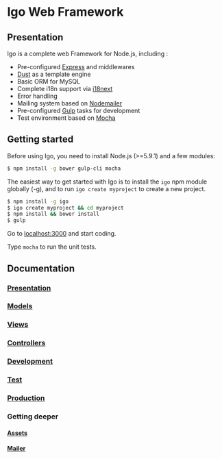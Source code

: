 # Igo Web Framework

## Presentation

Igo is a complete web Framework for Node.js, including :
- Pre-configured [Express](http://expressjs.com/) and middlewares
- [Dust](http://www.dustjs.com/) as a template engine
- Basic ORM for MySQL
- Complete i18n support via [i18next](http://i18next.com/)
- Error handling
- Mailing system based on [Nodemailer](https://github.com/nodemailer/nodemailer)
- Pre-configured [Gulp](http://gulpjs.com/) tasks for development
- Test environment based on [Mocha](https://mochajs.org/)

## Getting started

Before using Igo, you need to install Node.js (>=5.9.1) and a few modules:
```sh
$ npm install -g bower gulp-cli mocha
```

The easiest way to get started with Igo is to install the `igo` npm module globally (-g), and to run `igo create myproject` to create a new project.

```sh
$ npm install -g igo
$ igo create myproject && cd myproject
$ npm install && bower install
$ gulp
```

Go to [localhost:3000](http://localhost:3000) and start coding.

Type ```mocha``` to run the unit tests.

## Documentation
### [Presentation](/docs/README.md)
### [Models](/docs/models.md)
### [Views](/docs/views.md)
### [Controllers](/docs/controllers.md)
### [Development](/docs/development.md)
### [Test](/docs/test.md)
### [Production](/docs/production.md)
### Getting deeper
#### [Assets](/docs/assets.md)
#### [Mailer](/docs/mailer.md)
